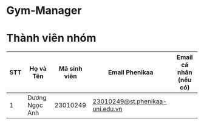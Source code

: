 # Gym-Manager
# Thành viên nhóm
| STT | Họ và Tên             | Mã sinh viên | Email Phenikaa                            | Email cá nhân (nếu có)             |
|-----|------------------------|--------------|--------------------------------------------|------------------------------------|
| 1   |  Dương Ngọc Anh        | 23010249     | 23010249@st.phenikaa-uni.edu.vn            |                                    |
